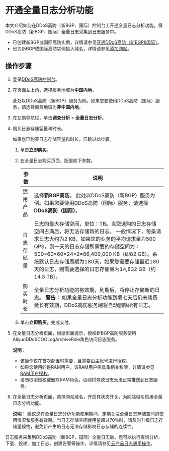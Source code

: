 # 开通全量日志分析功能

本文介绍如何在DDoS高防（新BGP、国际）控制台上开通全量日志分析功能，将DDoS高防（新BGP、国际）全量日志采集到日志服务中。

-   已创建新BGP或国际高防实例，详情请参见[开通DDoS高防（新BGP&国际）](/intl.zh-CN/DDoS高防（新BGP&国际）用户指南/开通DDoS高防（新BGP&国际）.md)。
-   已为新BGP或国际高防实例接入域名，详情请参见[添加网站](/intl.zh-CN/DDoS高防（新BGP&国际）用户指南/接入DDoS高防/网站配置/添加网站.md)。

## 操作步骤

1.  登录[DDoS高防控制台](https://yundun.console.aliyun.com/?p=ddoscoo)。

2.  在页面左上角，选择服务地域为**中国内地**。

    此处以DDoS高防（新BGP）服务为例。如果您要使用DDoS高防（国际）服务，请选择服务地域为**非中国内地**。

3.  在左侧导航栏，单击**调查分析** \> **全量日志分析**。

4.  购买日志存储容量和时长。

    如果您已购买日志存储容量和时长，已跳过此步骤。

    1.  单击**立即购买**。

    2.  在全量日志购买页面，配置如下参数。

        |参数|说明|
        |--|--|
        |适用产品|选择**新BGP高防**。 此处以DDoS高防（新BGP）服务为例。如果您要使用DDoS高防（国际）服务，请选择**DDoS高防（国际）**。 |
        |日志存储量|日志的最大存储空间，单位：TB。当您选购的日志存储空间占满后，将无法存储新的日志。 一般情况下，每条请求日志大约为2 KB，如果您的业务的平均请求量为500 QPS，则一天的日志存储所需要的存储空间为：500×60×60×24×2=86,400,000 KB（即82 GB）。系统默认日志存储周期为180天，如果您需要存储最近180天的日志，则需要选择的日志存储量为14,832 GB（约14.5 TB）。 |
        |购买时长|全量日志分析功能的有效期，到期后，将停止存储新的日志。 **警告：** 如果全量日志分析功能到期七天后仍未续费延长有效期，DDoS高防服务端将自动删除所有日志。 |

    3.  单击**立即购买**，完成支付。

5.  在全量日志分析页面，根据页面提示，授权新BGP高防服务使用AliyunDDoSCOOLogArchiveRole角色访问日志服务。

    **说明：**

    -   该操作仅在首次配置时需要，且需要由主账号进行授权。
    -   如果您使用的是RAM用户，该RAM用户需具备相关权限，详情请参见[RAM用户授权](/intl.zh-CN/数据采集/云产品日志采集/云产品日志通用操作.md)。
    -   请勿取消授权或删除RAM角色，否则将导致日志无法正常推送到日志服务。
6.  在全量日志分析页面，选择网站域名，开启其状态开关，为网站域名启用全量日志分析功能。

    **说明：** 建议您在全量日志分析功能使用期间，定期关注全量日志存储空间的使用情况和服务有效期。当日志存储空间使用量超过70%时，请及时升级日志存储量规格，避免新产生的日志无法存储影响日志存储的连续性。


日志服务采集到DDoS高防（新BGP、国际）全量日志后，您可以执行查询分析、下载、投递、加工日志，创建告警等操作，详情请参见[云产品日志通用操作](/intl.zh-CN/数据采集/云产品日志采集/云产品日志通用操作.md)。

